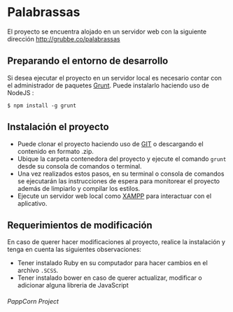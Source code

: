 # Palabrassas

El proyecto se encuentra alojado en un servidor web con la siguiente dirección http://grubbe.co/palabrassas

<h2>Preparando el entorno de desarrollo</h2>

Si desea ejecutar el proyecto en un servidor local es necesario contar con el administrador de paquetes <a href="http://gruntjs.com/">Grunt</a>. Puede instalarlo haciendo uso de NodeJS :

<pre>
<code>$ npm install -g grunt</code>
</pre>

<h2>Instalación el proyecto</h2>

<ul>
<li>Puede clonar el proyecto haciendo uso de <a href="https://git-scm.com/">GIT</a> o descargando el contenido en formato .zip.</li>
<li>Ubique la carpeta contenedora del proyecto y ejecute el comando <code>grunt</code> desde su consola de comandos o terminal.</li>
<li>Una vez realizados estos pasos, en su terminal o consola de comandos se ejecutarán las instrucciones de espera para monitorear el proyecto además de limpiarlo y compilar los estilos.</li>
<li>Ejecute un servidor web local como <a href="https://www.apachefriends.org/es/index.html">XAMPP</a> para interactuar con el aplicativo.</li>
</ul>

<h2>Requerimientos de modificación</h2>

En caso de querer hacer modificaciones al proyecto, realice la instalación y tenga en cuenta las siguientes observaciones:

<ul>
<li>Tener instalado Ruby en su computador para hacer cambios en el archivo <code>.SCSS</code>.</li>
<li>Tener instalado bower en caso de querer actualizar, modificar o adicionar alguna libreria de JavaScript</li>
</ul>


<h6>PappCorn Project</h6>
